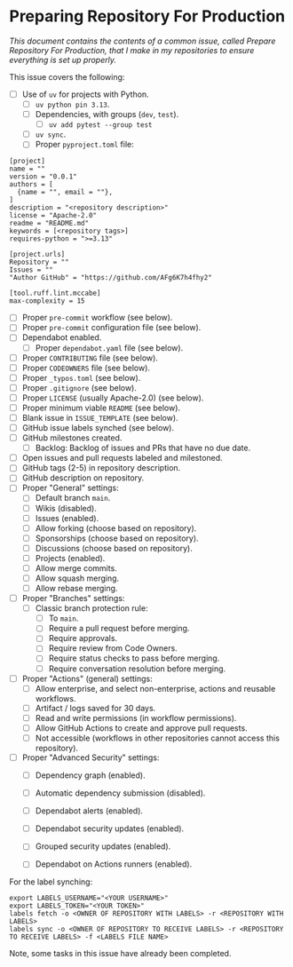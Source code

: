 # Preparing Repository For Production

_This document contains the contents of a common issue, called Prepare Repository For Production, that I make in my repositories to ensure everything is set up properly._

This issue covers the following:

* [ ] Use of `uv` for projects with Python.
  * [ ] `uv python pin 3.13`.
  * [ ] Dependencies, with groups (`dev`, `test`).
    * [ ] `uv add pytest --group test`
  * [ ] `uv sync`.
  * [ ] Proper `pyproject.toml` file:

```
[project]
name = ""
version = "0.0.1"
authors = [
  {name = "", email = ""},
]
description = "<repository description>"
license = "Apache-2.0"
readme = "README.md"
keywords = [<repository tags>]
requires-python = ">=3.13"

[project.urls]
Repository = ""
Issues = ""
"Author GitHub" = "https://github.com/AFg6K7h4fhy2"

[tool.ruff.lint.mccabe]
max-complexity = 15
```

* [ ] Proper `pre-commit` workflow (see below).
* [ ] Proper `pre-commit` configuration file (see below).
* [ ] Dependabot enabled.
  * [ ] Proper `dependabot.yaml` file (see below).
* [ ] Proper `CONTRIBUTING` file (see below).
* [ ] Proper `CODEOWNERS` file (see below).
* [ ] Proper `_typos.toml` (see below).
* [ ] Proper `.gitignore` (see below).
* [ ] Proper `LICENSE` (usually Apache-2.0) (see below).
* [ ] Proper minimum viable `README` (see below).
* [ ] Blank issue in `ISSUE_TEMPLATE` (see below).
* [ ] GitHub issue labels synched (see below).
* [ ] GitHub milestones created.
  * [ ] Backlog: Backlog of issues and PRs that have no due date.
* [ ] Open issues and pull requests labeled and milestoned.
* [ ] GitHub tags (2-5) in repository description.
* [ ] GitHub description on repository.
* [ ] Proper "General" settings:
  * [ ] Default branch `main`.
  * [ ] Wikis (disabled).
  * [ ] Issues (enabled).
  * [ ] Allow forking (choose based on repository).
  * [ ] Sponsorships (choose based on repository).
  * [ ] Discussions (choose based on repository).
  * [ ] Projects (enabled).
  * [ ] Allow merge commits.
  * [ ] Allow squash merging.
  * [ ] Allow rebase merging.
* [ ] Proper "Branches" settings:
  * [ ] Classic branch protection rule:
    * [ ] To `main`.
    * [ ] Require a pull request before merging.
    * [ ] Require approvals.
    * [ ] Require review from Code Owners.
    * [ ] Require status checks to pass before merging.
    * [ ] Require conversation resolution before merging.
* [ ] Proper "Actions" (general) settings:
  * [ ] Allow enterprise, and select non-enterprise, actions and reusable workflows.
  * [ ] Artifact / logs saved for 30 days.
  * [ ] Read and write permissions (in workflow permissions).
  * [ ] Allow GitHub Actions to create and approve pull requests.
  * [ ] Not accessible (workflows in other repositories cannot access this repository).
* [ ] Proper "Advanced Security" settings:
  * [ ] Dependency graph (enabled).
  * [ ] Automatic dependency submission (disabled).
  * [ ] Dependabot alerts (enabled).
  * [ ] Dependabot security updates (enabled).
  * [ ] Grouped security updates (enabled).
  * [ ] Dependabot on Actions runners (enabled).


For the label synching:

```
export LABELS_USERNAME="<YOUR USERNAME>"
export LABELS_TOKEN="<YOUR TOKEN>"
labels fetch -o <OWNER OF REPOSITORY WITH LABELS> -r <REPOSITORY WITH LABELS>
labels sync -o <OWNER OF REPOSITORY TO RECEIVE LABELS> -r <REPOSITORY TO RECEIVE LABELS> -f <LABELS FILE NAME>
```

Note, some tasks in this issue have already been completed.
